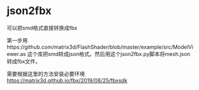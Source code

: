 # json2fbx
可以把smd格式直接转换成fbx

第一步用https://github.com/matrix3d/FlashShader/blob/master/example/src/ModelViewer.as
这个库把smd转成json格式。然后用这个json2fbx.py脚本将mesh.json转成fbx文件。

需要根据这里的方法安装必要环境
https://matrix3d.github.io/fbx/2019/08/25/fbxsdk
